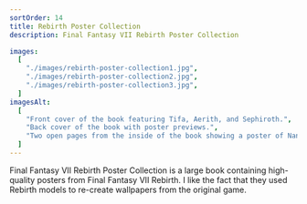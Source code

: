 ```yaml
---
sortOrder: 14
title: Rebirth Poster Collection
description: Final Fantasy VII Rebirth Poster Collection

images:
  [
    "./images/rebirth-poster-collection1.jpg",
    "./images/rebirth-poster-collection2.jpg",
    "./images/rebirth-poster-collection3.jpg",
  ]
imagesAlt:
  [
    "Front cover of the book featuring Tifa, Aerith, and Sephiroth.",
    "Back cover of the book with poster previews.",
    "Two open pages from the inside of the book showing a poster of Nanaki and his petrified father.",
  ]
---
```


Final Fantasy VII Rebirth Poster Collection is a large book containing high-quality posters from Final Fantasy VII Rebirth. I like the fact that they used Rebirth models to re-create wallpapers from the original game.

